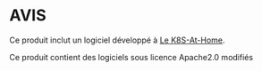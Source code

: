# AVIS

Ce produit inclut un logiciel développé à [Le K8S-At-Home](https://k8s-at-home.com/).

Ce produit contient des logiciels sous licence Apache2.0 modifiés
